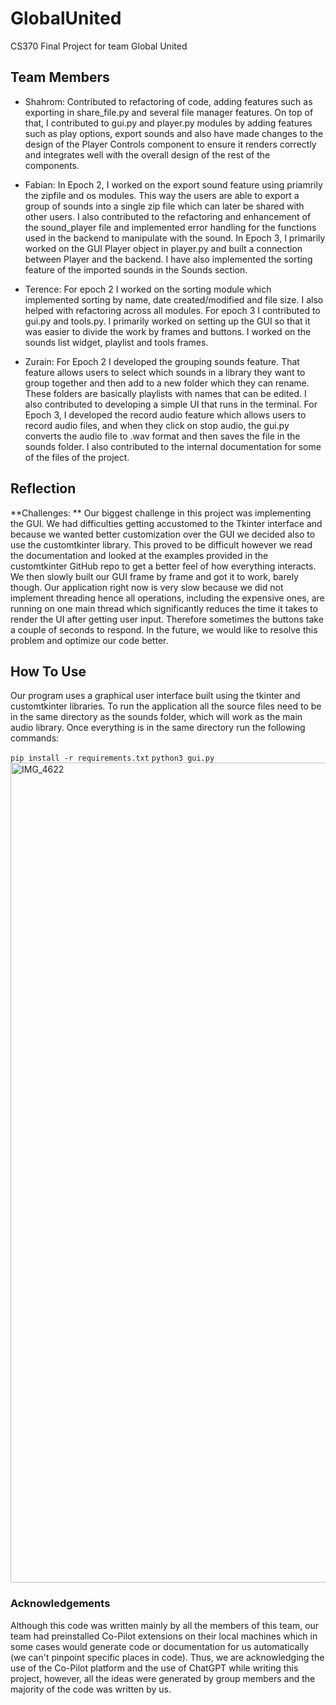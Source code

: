 # GlobalUnited
CS370 Final Project for team Global United
## Team Members
  
- Shahrom: Contributed to refactoring of code, adding features such as exporting in share_file.py and several file manager features. On top of that, I contributed to gui.py and player.py modules by adding features such as play options, export sounds and also have made changes to the design of the Player Controls component to ensure it renders correctly and integrates well with the overall design of the rest of the components.

- Fabian: In Epoch 2, I worked on the export sound feature using priamrily the zipfile and os modules. This way the users are able to export a group of sounds into a single zip file which can later be shared with other users. I also contributed to the refactoring and enhancement of the sound_player file and implemented error handling for the functions used in the backend to manipulate with the sound. In Epoch 3, I primarily worked on the GUI Player object in player.py and built a connection between Player and the backend. I have also implemented the sorting feature of the imported sounds in the Sounds section.
  
- Terence: For epoch 2 I worked on the sorting module which implemented sorting by name, date created/modified and file size. I also helped with refactoring across all modules. For epoch 3 I contributed to gui.py and tools.py. I primarily worked on setting up the GUI so that it was easier to divide the work by frames and buttons. I worked on the sounds list widget, playlist and tools frames. 
  
- Zurain: For Epoch 2 I developed the grouping sounds feature. That feature allows users to select which sounds in a library they want to group together and then add to a new folder which they can rename. These folders are basically playlists with names that can be edited. I also contributed to developing a simple UI that runs in the terminal. For Epoch 3, I developed the record audio feature which allows users to record audio files, and when they click on stop audio, the gui.py converts the audio file to .wav format and then saves the file in the sounds folder. I also contributed to the internal documentation for some of the files of the project.

## Reflection 

**Challenges: ** Our biggest challenge in this project was implementing the GUI. We had difficulties getting accustomed to the Tkinter interface and because we wanted better customization over the GUI we decided also to use the customtkinter library. This proved to be difficult however we read the documentation and looked at the examples provided in the customtkinter GitHub repo to get a better feel of how everything interacts. We then slowly built our GUI frame by frame and got it to work, barely though. Our application right now is very slow because we did not implement threading hence all operations, including the expensive ones, are running on one main thread which significantly reduces the time it takes to render the UI after getting user input. Therefore sometimes the buttons take a couple of seconds to respond. In the future, we would like to resolve this problem and optimize our code better.

## How To Use
Our program uses a graphical user interface built using the tkinter and customtkinter libraries. To run the application all the source files need to be in the same directory as the sounds folder, which will work as the main audio library. Once everything is in the same directory run the following commands: 

``
pip install -r requirements.txt
``
``
python3 gui.py
``
<img width="1312" alt="IMG_4622" src="https://github.com/WhitmanCS370/GlobalUnited/assets/128567935/26e309ce-73c6-4dbc-bd6b-6d89275c15e3">

### Acknowledgements
Although this code was written mainly by all the members of this team, our team had preinstalled Co-Pilot extensions on their local machines which in some cases would generate code or documentation for us automatically (we can't pinpoint specific places in code). Thus, we are acknowledging the use of the Co-Pilot platform and the use of ChatGPT while writing this project, however, all the ideas were generated by group members and the majority of the code was written by us. 





